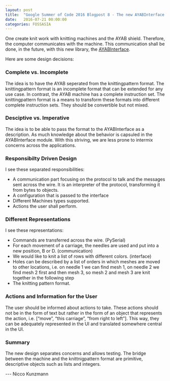 ```yaml
---
layout: post
title:  "Google Summer of Code 2016 Blogpost 8 - The new AYABInterface module"
date:   2016-07-21 00:00:00
categories: FOSSASIA
---
```


One create knit work with knitting machines and the AYAB shield. Therefore, the computer communicates with the machine. This communication shall be done, in the future, with this new library, the [AYABInterface](https://pypi.python.org/pypi/AYABInterface).

Here are some design decisions:

### Complete vs. Incomplete

The idea is to have the AYAB seperated from the knittingpattern format. The knittingpattern format is an incomplete format that can be extended for any use case.  In contrast, the AYAB machine has a complete instruction set. The knittingpattern format is a means to transform these formats into different complete instruction sets. They should be convertible but not mixed.

### Desciptive vs. Imperative

The idea is to be able to pass the format to the AYABInterface as a description. As much knowledge about the behavior is capsuled in the AYABInterface module. With this striving, we are less prone to intermix concerns across the applications.

### Responsibilty Driven Design

I see these separated responsibilities:

* A communication part focusing on the protocol to talk and the messages sent across the wire. It is an interpreter of the protocol, transforming it from bytes to objects.
* A configuration that is passed to the interface
* Different Machines types supported.
* Actions the user shall perform.

### Different Representations

I see these representations:

* Commands are transferred across the wire. (PySerial)
* For each movement of a carriage, the needles are used and put into a new position, B or D. (communication)
* We would like to knit a list of rows with different colors. (interface)
* Holes can be described by a list of orders in which meshes are moved to other locations, i.e. on needle 1 we can find mesh 1, on needle 2 we find mesh 2 first and then mesh 3, so mesh 2 and mesh 3 are knit together in the following step
* The knitting pattern format.

### Actions and Information for the User

The user should be informed about actions to take. These actions should not be in the form of text but rather in the form of an object that represents the action, i.e. [“move”, “this carriage”, “from right to left”]. This way, they can be adequately represented in the UI and translated somewhere central in the UI.

### Summary

The new design separates concerns and allows testing. The bridge between the machine and the knittnigpattern format are primitive, descriptive objects such as lists and integers.

--- Nicco Kunzmann